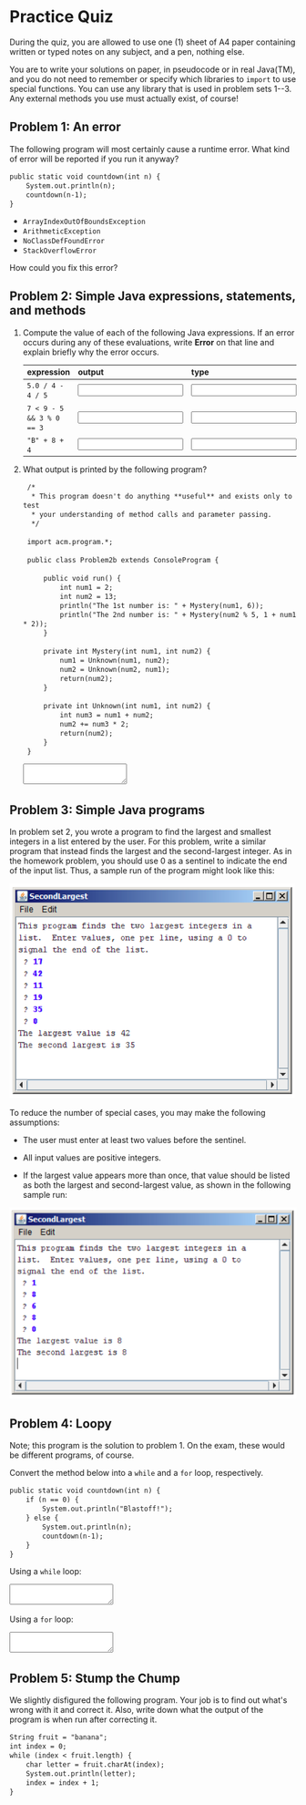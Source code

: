# Practice Quiz

During the quiz, you are allowed to use one (1) sheet of A4 paper containing
written or typed notes on any subject, and a pen, nothing else.

You are to write your solutions on paper, in pseudocode or in real Java(TM),
and you do not need to remember or specify which libraries to `import` to use
special functions. You can use any library that is used in problem sets 1--3.
Any external methods you use must actually exist, of course!

## Problem 1: An error

The following program will most certainly cause a runtime error. What kind of
error will be reported if you run it anyway?

	public static void countdown(int n) {
		System.out.println(n);
		countdown(n-1);
	}

* `ArrayIndexOutOfBoundsException`
* `ArithmeticException`
* `NoClassDefFoundError`
* `StackOverflowError`

How could you fix this error?

## Problem 2: Simple Java expressions, statements, and methods

1. Compute the value of each of the following Java expressions. If an error
occurs during any of these evaluations, write **Error** on that line and
explain briefly why the error occurs.

    |expression               |output |type   |
    |-------------------------|-------|-------|
    |`5.0 / 4 - 4 / 5`        |<input>|<input>|
    |`7 < 9 - 5 && 3 % 0 == 3`|<input>|<input>|
    |`"B" + 8 + 4`            |<input>|<input>|

2. What output is printed by the following program?

		/*
		 * This program doesn't do anything **useful** and exists only to test
		 * your understanding of method calls and parameter passing.
		 */

		import acm.program.*;
		
		public class Problem2b extends ConsoleProgram {

			public void run() {
				int num1 = 2;
				int num2 = 13;
				println("The 1st number is: " + Mystery(num1, 6));
				println("The 2nd number is: " + Mystery(num2 % 5, 1 + num1 * 2));
			}

			private int Mystery(int num1, int num2) {
				num1 = Unknown(num1, num2);
				num2 = Unknown(num2, num1);
				return(num2);
			}

			private int Unknown(int num1, int num2) {
				int num3 = num1 + num2;
				num2 += num3 * 2;
				return(num2);
			}
		}

	<textarea></textarea>

## Problem 3: Simple Java programs

In problem set 2, you wrote a program to find the largest and smallest integers
in a list entered by the user. For this problem, write a similar program that
instead finds the largest and the second-largest integer. As in the homework
problem, you should use 0 as a sentinel to indicate the end of the input list.
Thus, a sample run of the program might look like this:

![secondl1](secondl1.png)

To reduce the number of special cases, you may make the following assumptions:

* The user must enter at least two values before the sentinel.

* All input values are positive integers.

* If the largest value appears more than once, that value should be listed as
  both the largest and second-largest value, as shown in the following sample
  run:

![secondl2](secondl2.png)

## Problem 4: Loopy

Note; this program is the solution to problem 1. On the exam, these would be
different programs, of course.

Convert the method below into a `while` and a `for` loop, respectively.

	public static void countdown(int n) {
		if (n == 0) {
			System.out.println("Blastoff!");
		} else {
			System.out.println(n);
			countdown(n-1);
		}
	}

Using a `while` loop:

<textarea></textarea>

Using a `for` loop:

<textarea></textarea>

## Problem 5: Stump the Chump

We slightly disfigured the following program. Your job is to find out what's
wrong with it and correct it. Also, write down what the output of the program
is when run after correcting it.

	String fruit = "banana";
	int index = 0;
	while (index < fruit.length) {
		char letter = fruit.charAt(index);
		System.out.println(letter);
		index = index + 1;
	}
